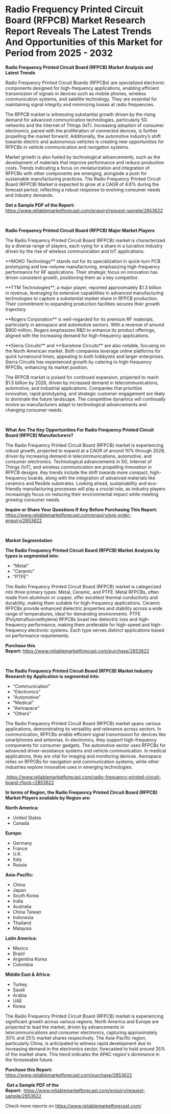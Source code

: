 <p><h1>Radio Frequency Printed Circuit Board (RFPCB) Market Research Report Reveals The Latest Trends And Opportunities of this Market for Period from 2025 - 2032</h1></p><p><strong>Radio Frequency Printed Circuit Board (RFPCB) Market Analysis and Latest Trends</strong></p>
<p><p>Radio Frequency Printed Circuit Boards (RFPCBs) are specialized electronic components designed for high-frequency applications, enabling efficient transmission of signals in devices such as mobile phones, wireless communication systems, and satellite technology. They are essential for maintaining signal integrity and minimizing losses at radio frequencies.</p><p>The RFPCB market is witnessing substantial growth driven by the rising demand for advanced communication technologies, particularly 5G networks and the Internet of Things (IoT). Increasing adoption of consumer electronics, paired with the proliferation of connected devices, is further propelling the market forward. Additionally, the automotive industry’s shift towards electric and autonomous vehicles is creating new opportunities for RFPCBs in vehicle communication and navigation systems.</p><p>Market growth is also fueled by technological advancements, such as the development of materials that improve performance and reduce production costs. Trends indicating a focus on miniaturization and integration of RFPCBs with other components are emerging, alongside a push for sustainable manufacturing practices. The Radio Frequency Printed Circuit Board (RFPCB) Market is expected to grow at a CAGR of 4.6% during the forecast period, reflecting a robust response to evolving consumer needs and industry demands.</p></p>
<p><strong>Get a Sample PDF of the Report:&nbsp;</strong> <a href="https://www.reliablemarketforecast.com/enquiry/request-sample/2853622?utm_campaign=2320&utm_medium=2&utm_source=Github&utm_content=ia&utm_term=12032025&utm_id=radio-frequency-printed-circuit-board-rfpcb">https://www.reliablemarketforecast.com/enquiry/request-sample/2853622</a></p>
<p>&nbsp;</p>
<p><strong>Radio Frequency Printed Circuit Board (RFPCB) Major Market Players</strong></p>
<p><p>The Radio Frequency Printed Circuit Board (RFPCB) market is characterized by a diverse range of players, each vying for a share in a lucrative industry driven by the rise of wireless communication and IoT applications. </p><p>**MOKO Technology** stands out for its specialization in quick-turn PCB prototyping and low-volume manufacturing, emphasizing high-frequency performance for RF applications. Their strategic focus on innovation has driven consistent growth, positioning them as a key competitor.</p><p>**TTM Technologies**, a major player, reported approximately $1.3 billion in revenue, leveraging its extensive capabilities in advanced manufacturing technologies to capture a substantial market share in RFPCB production. Their commitment to expanding production facilities secures their growth trajectory.</p><p>**Rogers Corporation** is well-regarded for its premium RF materials, particularly in aerospace and automotive sectors. With a revenue of around $900 million, Rogers emphasizes R&D to enhance its product offerings, aligned with the increasing demand for high-frequency applications.</p><p>**Sierra Circuits** and **Sunstone Circuits** are also notable, focusing on the North American market. Both companies leverage online platforms for quick turnaround times, appealing to both hobbyists and larger enterprises. Sierra Circuits has experienced growth by catering to high-frequency RFPCBs, enhancing its market position.</p><p>The RFPCB market is poised for continued expansion, projected to reach $1.5 billion by 2026, driven by increased demand in telecommunications, automotive, and industrial applications. Companies that prioritize innovation, rapid prototyping, and strategic customer engagement are likely to dominate the future landscape. The competitive dynamics will continually evolve as manufacturers adapt to technological advancements and changing consumer needs.</p></p>
<p>&nbsp;</p>
<p><strong>What Are The Key Opportunities For Radio Frequency Printed Circuit Board (RFPCB) Manufacturers?</strong></p>
<p><p>The Radio Frequency Printed Circuit Board (RFPCB) market is experiencing robust growth, projected to expand at a CAGR of around 10% through 2028, driven by increasing demand in telecommunications, automotive, and consumer electronics. Technological advancements in 5G, Internet of Things (IoT), and wireless communication are propelling innovation in RFPCB designs. Key trends include the shift towards more compact, high-frequency boards, along with the integration of advanced materials like ceramics and flexible substrates. Looking ahead, sustainability and eco-friendly manufacturing processes will play a crucial role, as industry players increasingly focus on reducing their environmental impact while meeting growing consumer needs.</p></p>
<p><strong>Inquire or Share Your Questions If Any Before Purchasing This Report:</strong> <a href="https://www.reliablemarketforecast.com/enquiry/pre-order-enquiry/2853622?utm_campaign=2320&utm_medium=2&utm_source=Github&utm_content=ia&utm_term=12032025&utm_id=radio-frequency-printed-circuit-board-rfpcb">https://www.reliablemarketforecast.com/enquiry/pre-order-enquiry/2853622</a></p>
<p>&nbsp;</p>
<p><strong>Market Segmentation</strong></p>
<p><strong>The Radio Frequency Printed Circuit Board (RFPCB) Market Analysis by types is segmented into:</strong></p>
<p><ul><li>"Metal"</li><li>"Ceramic"</li><li>"PTFE"</li></ul></p>
<p><p>The Radio Frequency Printed Circuit Board (RFPCB) market is categorized into three primary types: Metal, Ceramic, and PTFE. Metal RFPCBs, often made from aluminum or copper, offer excellent thermal conductivity and durability, making them suitable for high-frequency applications. Ceramic RFPCBs provide enhanced dielectric properties and stability across a wide range of temperatures, ideal for demanding environments. PTFE (Polytetrafluoroethylene) RFPCBs boast low dielectric loss and high-frequency performance, making them preferable for high-speed and high-frequency electronic systems. Each type serves distinct applications based on performance requirements.</p></p>
<p><strong>Purchase this Report:&nbsp;</strong><a href="https://www.reliablemarketforecast.com/purchase/2853622?utm_campaign=2320&utm_medium=2&utm_source=Github&utm_content=ia&utm_term=12032025&utm_id=radio-frequency-printed-circuit-board-rfpcb">https://www.reliablemarketforecast.com/purchase/2853622</a></p>
<p>&nbsp;</p>
<p><strong>The Radio Frequency Printed Circuit Board (RFPCB) Market Industry Research by Application is segmented into:</strong></p>
<p><ul><li>"Communication"</li><li>"Electronics"</li><li>"Automotive"</li><li>"Medical"</li><li>"Aerospace"</li><li>"Others"</li></ul></p>
<p><p>The Radio Frequency Printed Circuit Board (RFPCB) market spans various applications, demonstrating its versatility and relevance across sectors. In communication, RFPCBs enable efficient signal transmission for devices like smartphones and antennas. In electronics, they support high-frequency components for consumer gadgets. The automotive sector uses RFPCBs for advanced driver-assistance systems and vehicle communication. In medical applications, they are vital for imaging and monitoring devices. Aerospace relies on RFPCBs for navigation and communication systems, while other industries explore innovative uses in emerging technologies.</p></p>
<p><a href="https://www.reliablemarketforecast.com/radio-frequency-printed-circuit-board-rfpcb-r2853622?utm_campaign=2320&utm_medium=2&utm_source=Github&utm_content=ia&utm_term=12032025&utm_id=radio-frequency-printed-circuit-board-rfpcb">&nbsp;https://www.reliablemarketforecast.com/radio-frequency-printed-circuit-board-rfpcb-r2853622</a></p>
<p><strong>In terms of Region, the Radio Frequency Printed Circuit Board (RFPCB) Market Players available by Region are:</strong></p>
<p>
    <p> <strong> North America: </strong>
        <ul>
            <li>United States</li>
            <li>Canada</li>
        </ul>
        </p> 
    <p> <strong> Europe: </strong>
        <ul>
            <li>Germany</li>
            <li>France</li>
            <li>U.K.</li>
            <li>Italy</li>
            <li>Russia</li>
        </ul>
        </p> 
    <p> <strong> Asia-Pacific: </strong>
        <ul>
            <li>China</li>
            <li>Japan</li>
            <li>South Korea</li>
            <li>India</li>
            <li>Australia</li>
            <li>China Taiwan</li>
            <li>Indonesia</li>
            <li>Thailand</li>
            <li>Malaysia</li>
        </ul>
        </p> 
    <p> <strong> Latin America: </strong>
        <ul>
            <li>Mexico</li>
            <li>Brazil</li>
            <li>Argentina Korea</li>
            <li>Colombia</li>
        </ul>
        </p> 
    <p> <strong> Middle East & Africa: </strong>
        <ul>
            <li>Turkey</li>
            <li>Saudi</li>
            <li>Arabia</li>
            <li>UAE</li>
            <li>Korea</li>
        </ul>
    </p>
    </p>
<p><p>The Radio Frequency Printed Circuit Board (RFPCB) market is experiencing significant growth across various regions. North America and Europe are projected to lead the market, driven by advancements in telecommunications and consumer electronics, capturing approximately 30% and 25% market shares respectively. The Asia-Pacific region, particularly China, is anticipated to witness rapid development due to increasing demand in the electronics sector, forecasted to hold around 35% of the market share. This trend indicates the APAC region's dominance in the foreseeable future.</p></p>
<p><strong>Purchase this Report: </strong><a href="https://www.reliablemarketforecast.com/purchase/2853622?utm_campaign=2320&utm_medium=2&utm_source=Github&utm_content=ia&utm_term=12032025&utm_id=radio-frequency-printed-circuit-board-rfpcb">https://www.reliablemarketforecast.com/purchase/2853622</a></p>
<p>&nbsp;<strong>Get a Sample PDF of the Report:&nbsp;&nbsp;</strong><a href="https://www.reliablemarketforecast.com/enquiry/request-sample/2853622?utm_campaign=2320&utm_medium=2&utm_source=Github&utm_content=ia&utm_term=12032025&utm_id=radio-frequency-printed-circuit-board-rfpcb">https://www.reliablemarketforecast.com/enquiry/request-sample/2853622</a></p>
<p><strong></strong></p>
<p>Check more reports on <a href="https://www.reliablemarketforecast.com/?utm_campaign=2320&utm_medium=2&utm_source=Github&utm_content=ia&utm_term=12032025&utm_id=radio-frequency-printed-circuit-board-rfpcb">https://www.reliablemarketforecast.com/</a></p>